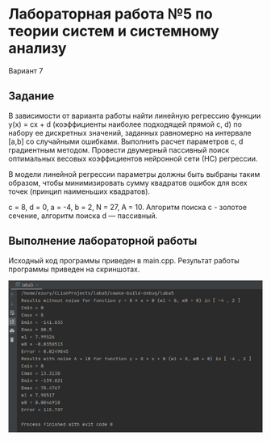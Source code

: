# Лабораторная работа №5 по теории систем и системному анализу

Вариант 7

## Задание

В зависимости от варианта работы найти линейную регрессию функции  y(x) = cx + d (коэффициенты наиболее подходящей прямой c, d) по набору ее
дискретных значений, заданных равномерно на интервале [a,b] со случайными ошибками. Выполнить расчет параметров c, d градиентным методом. 
Провести двумерный пассивный поиск оптимальных весовых коэффициентов нейронной сети (НС) регрессии.

В модели линейной регрессии параметры должны быть выбраны таким образом, чтобы минимизировать сумму квадратов ошибок 
для всех точек (принцип наименьших квадратов).

c = 8, d = 0, a = -4, b = 2, N = 27, A = 10. Алгоритм поиска  c - золотое сечение, алгоритм поиска d — пассивный. 

## Выполнение лабораторной работы

Исходный код программы приведен в main.cpp. Результат работы программы приведен на скриншотах.

![lab05_1](https://raw.githubusercontent.com/ezuryy/tsisa_lab_05/master/skreenshots/lab05_1.png)
